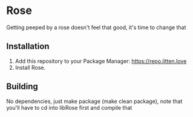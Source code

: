 # Rose
Getting peeped by a rose doesn't feel that good, it's time to change that

## Installation
1. Add this repository to your Package Manager: https://repo.litten.love
2. Install Rose.

## Building
No dependencies, just make package (make clean package), note that you'll have to cd into libRose first and compile that
